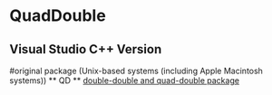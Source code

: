 # QuadDouble

## Visual Studio C++ Version 

#original package (Unix-based systems (including Apple Macintosh systems)) 
** QD ** [double-double and quad-double package](https://crd-legacy.lbl.gov/~dhbailey/mpdist/)